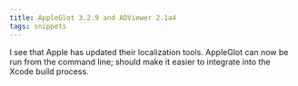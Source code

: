 ```yaml
---
title: AppleGlot 3.2.9 and ADViewer 2.1a4
tags: snippets
---
```


I see that Apple has updated their localization tools. AppleGlot can now be run from the command line; should make it easier to integrate into the Xcode build process.
